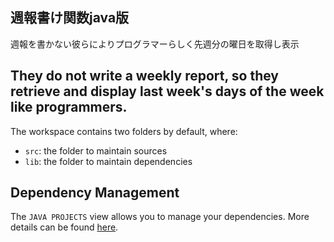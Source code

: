## 週報書け関数java版

週報を書かない彼らによりプログラマーらしく先週分の曜日を取得し表示

## They do not write a weekly report, so they retrieve and display last week's days of the week like programmers.

The workspace contains two folders by default, where:

- `src`: the folder to maintain sources
- `lib`: the folder to maintain dependencies
## Dependency Management

The `JAVA PROJECTS` view allows you to manage your dependencies. More details can be found [here](https://github.com/microsoft/vscode-java-dependency#manage-dependencies).
